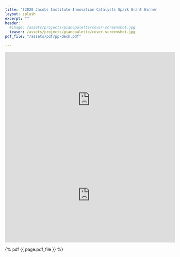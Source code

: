 ```yaml
---
title: "(2020 Jacobs Institute Innovation Catalysts Spark Grant Winner) Piano Palette: Designing Real-Time Piano Mobile AR Music Visualization Of Various Musical Moods"
layout: splash
excerpt: ""
header:
  #image: /assets/projects/pianopalette/cover-screenshot.jpg
  teaser: /assets/projects/pianopalette/cover-screenshot.jpg
pdf_file: "/assets/pdf/pp-deck.pdf"

---
```


<iframe width="560" height="315" src="https://www.youtube.com/embed/typdw9ICWxk" title="YouTube video player" frameborder="0" allow="accelerometer; autoplay; clipboard-write; encrypted-media; gyroscope; picture-in-picture; web-share" allowfullscreen></iframe>

<iframe width="560" height="315" src="https://www.youtube.com/embed/E5Jpdbd3ay0" title="YouTube video player" frameborder="0" allow="accelerometer; autoplay; clipboard-write; encrypted-media; gyroscope; picture-in-picture; web-share" allowfullscreen></iframe>


{% pdf {{ page.pdf_file }} %}